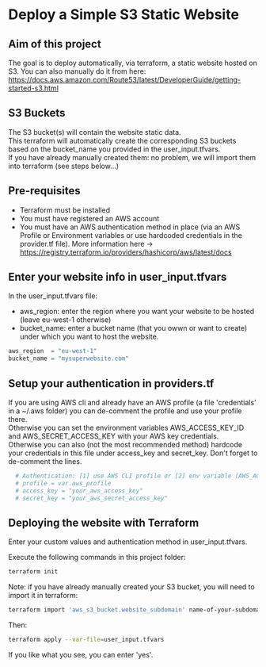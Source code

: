 # Deploy a Simple S3 Static Website  

## Aim of this project

The goal is to deploy automatically, via terraform, a static website hosted on S3. You can also manually do it from here:
<https://docs.aws.amazon.com/Route53/latest/DeveloperGuide/getting-started-s3.html>

## S3 Buckets

The S3 bucket(s) will contain the website static data.  
This terraform will automatically create the corresponding S3 buckets based on the bucket_name you provided in the user_input.tfvars.  
If you have already manually created them: no problem, we will import them into terraform (see steps below...)  

## Pre-requisites

- Terraform must be installed
- You must have registered an AWS account
- You must have an AWS authentication method in place (via an AWS Profile or Environment variables or use hardcoded credentials in the provider.tf file).
More information here -> <https://registry.terraform.io/providers/hashicorp/aws/latest/docs>

## Enter your website info in user_input.tfvars

In the user_input.tfvars file:  

- aws_region: enter the region where you want your website to be hosted (leave eu-west-1 otherwise)
- bucket_name: enter a bucket name (that you owwn or want to create) under which you want to host the website.

```tf title="user_input.tfvars"
aws_region  = "eu-west-1"
bucket_name = "mysuperwebsite.com"
```

## Setup your authentication in providers.tf

If you are using AWS cli and already have an AWS profile (a file 'credentials' in a ~/.aws folder) you can de-comment the profile and use your profile there.  
Otherwise you can set the environment variables AWS_ACCESS_KEY_ID and AWS_SECRET_ACCESS_KEY with your AWS key credentials.  
Otherwise you can also (not the most recommended method) hardcode your credentials in this file under access_key and secret_key. Don't forget to de-comment the lines.  

```tf title="providers.tf"
  # Authentication: [1] use AWS CLI profile or [2] env variable (AWS_ACCESS_KEY_ID and AWS_SECRET_ACCESS_KEY) or [3] enter hardcoded credentials below
  # profile = var.aws_profile
  # access_key = "your_aws_access_key"
  # secret_key = "your_aws_secret_access_key"
```

## Deploying the website with Terraform

Enter your custom values and authentication method in user_input.tfvars.

Execute the following commands in this project folder:

```sh
terraform init
```

Note: if you have already manually created your S3 bucket, you will need to import it in terraform:

```sh
terraform import 'aws_s3_bucket.website_subdomain' name-of-your-subdomain-bucket # (ex: www.mysuperwebsite.com)
```

Then:

```sh
terraform apply --var-file=user_input.tfvars
```

If you like what you see, you can enter 'yes'.
